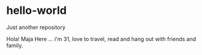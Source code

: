 # hello-world
Just another repository

Hola! Maja Here ... i'm 31, love to travel, read and hang out with friends and family. 
